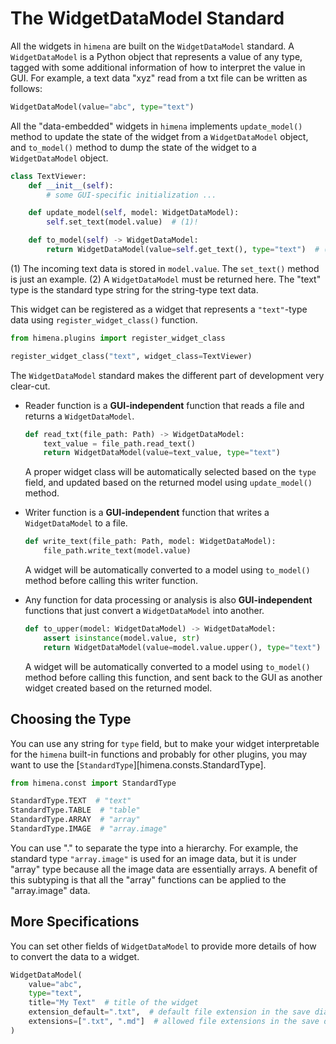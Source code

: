 # The WidgetDataModel Standard

All the widgets in `himena` are built on the `WidgetDataModel` standard. A
`WidgetDataModel` is a Python object that represents a value of any type, tagged with
some additional information of how to interpret the value in GUI. For example, a text
data "xyz" read from a txt file can be written as follows:

``` python
WidgetDataModel(value="abc", type="text")
```

All the "data-embedded" widgets in `himena` implements `update_model()` method to update
the state of the widget from a `WidgetDataModel` object, and `to_model()` method to dump
the state of the widget to a `WidgetDataModel` object.

``` python
class TextViewer:
    def __init__(self):
        # some GUI-specific initialization ...

    def update_model(self, model: WidgetDataModel):
        self.set_text(model.value)  # (1)!

    def to_model(self) -> WidgetDataModel:
        return WidgetDataModel(value=self.get_text(), type="text")  # (2)!
```

(1) The incoming text data is stored in `model.value`. The `set_text()` method is just
    an example.
(2) A `WidgetDataModel` must be returned here. The "text" type is the standard type
    string for the string-type text data.

This widget can be registered as a widget that represents a `"text"`-type data using
`register_widget_class()` function.

``` python
from himena.plugins import register_widget_class

register_widget_class("text", widget_class=TextViewer)
```

The `WidgetDataModel` standard makes the different part of development very clear-cut.

- Reader function is a **GUI-independent** function that reads a file and returns
  a `WidgetDataModel`.

    ``` python title="Example reader function"
    def read_txt(file_path: Path) -> WidgetDataModel:
        text_value = file_path.read_text()
        return WidgetDataModel(value=text_value, type="text")
    ```

    A proper widget class will be automatically selected based on the `type` field, and
    updated based on the returned model using `update_model()` method.

- Writer function is a **GUI-independent** function that writes a `WidgetDataModel`
  to a file.

    ``` python title="Example writer function"
    def write_text(file_path: Path, model: WidgetDataModel):
        file_path.write_text(model.value)
    ```

    A widget will be automatically converted to a model using `to_model()` method before
    calling this writer function.

- Any function for data processing or analysis is also **GUI-independent** functions
  that just convert a `WidgetDataModel` into another.

    ``` python title="Example data processing function"
    def to_upper(model: WidgetDataModel) -> WidgetDataModel:
        assert isinstance(model.value, str)
        return WidgetDataModel(value=model.value.upper(), type="text")
    ```

    A widget will be automatically converted to a model using `to_model()` method before
    calling this function, and sent back to the GUI as another widget created based on the
    returned model.

## Choosing the Type

You can use any string for `type` field, but to make your widget interpretable for
the `himena` built-in functions and probably for other plugins, you may want to
use the [`StandardType`][himena.consts.StandardType].

``` python
from himena.const import StandardType

StandardType.TEXT  # "text"
StandardType.TABLE  # "table"
StandardType.ARRAY  # "array"
StandardType.IMAGE  # "array.image"
```

You can use "." to separate the type into a hierarchy. For example, the standard type
`"array.image"` is used for an image data, but it is under "array" type because all the
image data are essentially arrays. A benefit of this subtyping is that all the "array"
functions can be applied to the "array.image" data.

## More Specifications

You can set other fields of `WidgetDataModel` to provide more details of how to convert
the data to a widget.

``` python
WidgetDataModel(
    value="abc",
    type="text",
    title="My Text"  # title of the widget
    extension_default=".txt",  # default file extension in the save dialog
    extensions=[".txt", ".md"]  # allowed file extensions in the save dialog
)
```
